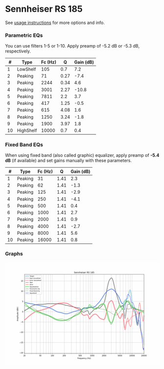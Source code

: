 # Sennheiser RS 185
See [usage instructions](https://github.com/jaakkopasanen/AutoEq#usage) for more options and info.

### Parametric EQs
You can use filters 1-5 or 1-10. Apply preamp of -5.2 dB or -5.3 dB, respectively.

|   # | Type      |   Fc (Hz) |    Q |   Gain (dB) |
|-----|-----------|-----------|------|-------------|
|   1 | LowShelf  |       105 | 0.7  |         7.2 |
|   2 | Peaking   |        71 | 0.27 |        -7.4 |
|   3 | Peaking   |      2244 | 0.34 |         4.6 |
|   4 | Peaking   |      3001 | 2.27 |       -10.8 |
|   5 | Peaking   |      7811 | 2.2  |         3.7 |
|   6 | Peaking   |       417 | 1.25 |        -0.5 |
|   7 | Peaking   |       615 | 4.08 |         1.6 |
|   8 | Peaking   |      1250 | 3.24 |        -1.8 |
|   9 | Peaking   |      1900 | 3.97 |         1.8 |
|  10 | HighShelf |     10000 | 0.7  |         0.4 |

### Fixed Band EQs
When using fixed band (also called graphic) equalizer, apply preamp of **-5.4 dB** (if available) and set gains manually with these parameters.

|   # | Type    |   Fc (Hz) |    Q |   Gain (dB) |
|-----|---------|-----------|------|-------------|
|   1 | Peaking |        31 | 1.41 |         2.3 |
|   2 | Peaking |        62 | 1.41 |        -1.3 |
|   3 | Peaking |       125 | 1.41 |        -2.9 |
|   4 | Peaking |       250 | 1.41 |        -4.1 |
|   5 | Peaking |       500 | 1.41 |         0.4 |
|   6 | Peaking |      1000 | 1.41 |         2.7 |
|   7 | Peaking |      2000 | 1.41 |         0.9 |
|   8 | Peaking |      4000 | 1.41 |        -2.7 |
|   9 | Peaking |      8000 | 1.41 |         5.6 |
|  10 | Peaking |     16000 | 1.41 |         0.8 |

### Graphs
![](./Sennheiser%20RS%20185.png)
